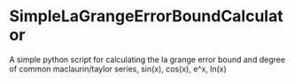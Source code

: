 # SimpleLaGrangeErrorBoundCalculator
A simple python script for calculating the la grange error bound and degree of common maclaurin/taylor series, sin(x), cos(x), e^x, ln(x)
